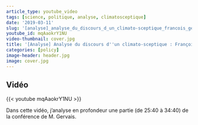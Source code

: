 ```yaml
---
article_type: youtube_video
tags: [science, politique, analyse, climatosceptique]
date: '2019-03-11'
slug: '[analyse]_analyse_du_discours_d_un_climato-sceptique_francois_gervais_(2_2)'
youtube_id: mqAaokrY1NU
video-thumbnail: cover.jpg
title: '[Analyse] Analyse du discours d''un climato-sceptique : François Gervais. (2/2)'
categories: [policy]
image-header: header.jpg
image: cover.jpg
---
```


## Vidéo

{{< youtube mqAaokrY1NU >}}

Dans cette vidéo, j’analyse en profondeur une partie (de 25:40 à 34:40) de la conférence de M. Gervais.

